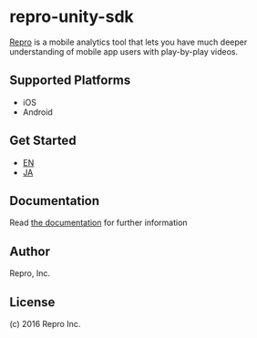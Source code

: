 # repro-unity-sdk

[Repro](https://repro.io/) is a mobile analytics tool that lets you have much deeper understanding of mobile app users with play-by-play videos.

## Supported Platforms

- iOS
- Android

## Get Started

- [EN](http://docs.repro.io/en/dev/sdk/getstarted/unity.html)
- [JA](http://docs.repro.io/ja/dev/sdk/getstarted/unity.html)

## Documentation

Read [the documentation](http://docs.repro.io) for further information

## Author

Repro, Inc.

## License

(c) 2016 Repro Inc.
